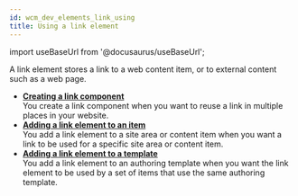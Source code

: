 ```yaml
---
id: wcm_dev_elements_link_using
title: Using a link element
---
```

import useBaseUrl from '@docusaurus/useBaseUrl';



A link element stores a link to a web content item, or to external content such as a web page.

-   **[Creating a link component](wcm_dev_elements_link_creating.md)**  
You create a link component when you want to reuse a link in multiple places in your website.
-   **[Adding a link element to an item](wcm_dev_elements_link_adding.md)**  
You add a link element to a site area or content item when you want a link to be used for a specific site area or content item.
-   **[Adding a link element to a template](wcm_dev_elements_link_add_template.md)**  
You add a link element to an authoring template when you want the link element to be used by a set of items that use the same authoring template.

